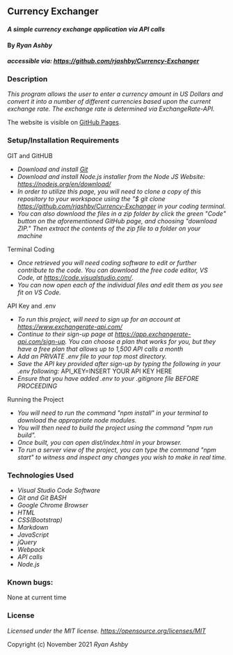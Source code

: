## Currency Exchanger

#### _A simple currency exchange application via API calls_

#### By _Ryan Ashby_

#### _accessible via: https://github.com/rjashby/Currency-Exchanger_

### Description

_This program allows the user to enter a currency amount in US Dollars and convert it into a number of different currencies based upon the current exchange rate. The exchange rate is determined via ExchangeRate-API._

The website is visible on [GitHub Pages](https://rjashby.github.io//[PROJECT]/).

### Setup/Installation Requirements

GIT and GitHUB

* _Download and install [Git](http://git-scm.com)_
* _Download and install Node.js installer from the Node JS Website: https://nodejs.org/en/download/_
* _In order to utilize this page, you will need to clone a copy of this repository to your workspace using the "$ git clone https://github.com/rjashby/Currency-Exchanger in your coding terminal._
* _You can also download the files in a zip folder by click the green "Code" button on the aforementioned GitHub page, and choosing "download ZIP." Then extract the contents of the zip file to a folder on your machine_ 

Terminal Coding

* _Once retrieved you will need coding software to edit or further contribute to the code. You can download the free code editor, VS Code, at https://code.visualstudio.com/_.
* _You can now open each of the individual files and edit them as you see fit on VS Code._

API Key and .env

* _To run this project, will need to sign up for an account at https://www.exchangerate-api.com/_ 
* _Continue to their sign-up page at https://app.exchangerate-api.com/sign-up. You can choose a plan that works for you, but they have a free plan that allows up to 1,500 API calls a month_
* _Add an PRIVATE .env file to your top most directory._
* _Save the API key provided after sign-up by typing the following in your .env following:_ API_KEY=INSERT YOUR API KEY HERE
* _Ensure that you have added .env to your .gitignore file BEFORE PROCEEDING_

Running the Project 

* _You will need to run the command "npm install" in your terminal to download the appropriate node modules._
* _You will then need to build the project using the command "npm run build"._
* _Once built, you can open dist/index.html in your browser._
* _To run a server view of the project, you can type the command "npm start" to witness and inspect any changes you wish to make in real time._

### Technologies Used
* _Visual Studio Code Software_
* _Git and Git BASH_
* _Google Chrome Browser_
* _HTML_
* _CSS(Bootstrap)_
* _Markdown_  
* _JavaScript_
* _jQuery_
* _Webpack_
* _API calls_
* _Node.js_

### Known bugs: 
None at current time

### License

_Licensed under the MIT license. https://opensource.org/licenses/MIT_

Copyright (c) November 2021 _Ryan Ashby_
